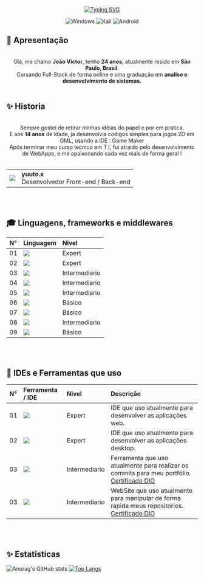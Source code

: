 <!---
CodedBytes/CodedBytes is a ✨ special ✨ repository because its `README.md` (this file) appears on your GitHub profile.
You can click the Preview link to take a look at your changes.
--->
<div align="center">
  <a href="https://git.io/typing-svg"><img src="https://readme-typing-svg.herokuapp.com?font=Fira+Code&weight=900&size=24&pause=1000&width=435&lines=Bem-Vindo(a)+ao+meu+GitHub+!" alt="Typing SVG" /></a>

  ![Windows](https://img.shields.io/badge/Windows-0078D6?style=for-the-badge&logo=windows&logoColor=white)
  ![Kali](https://img.shields.io/badge/Kali-268BEE?style=for-the-badge&logo=kalilinux&logoColor=white)
  ![Android](https://img.shields.io/badge/Android-3DDC84?style=for-the-badge&logo=android&logoColor=white)
</div>


## 👋 Apresentação 

<div align="center">
  <br>
  Olá, me chamo <b>João Victor</b>, tenho <b>24 anos</b>, atualmente resido em <b>São Paulo, Brasil</b>.<br>
  Cursando Full-Stack de forma online e uma graduação em <b>analise e desenvolvimento de sistemas.</b><br><br>

</div>

## ✨ Historia

<div align="center">
  <br>
  Sempre gostei de retirar minhas idéias do papel e por em pratica.<br>
  E aos <b>14 anos</b> de idade, ja desenvolvia codigos simples para jogos 2D em GML, usando a IDE : Game Maker<br>
  Após terminar meu curso tecnico em T.I, fui atraido pelo desenvolvimento de WebApps, e me apaixonando cada vez mais de forma geral !<br><br>

<table>
  <tr>
    <td>
      <img align="center" src="https://img.shields.io/badge/Discord-%235865F2.svg?style=for-the-badge&logo=discord&logoColor=white"/>
    </td>
    <td align="left">
      <span><b>yuuto.x</b></span>
      <br>
      <span>Desenvolvedor Front-end / Back-end</span>
    </td>
  </tr>
</table><br><br>
  
</div>

## 🎓 Linguagens, frameworks e middlewares

<table>
  <thead>
    <tr align="left">
      <th>N°</th>
      <th>Linguagem</th>
      <th>Nivel</th>
    </tr>
  </thead>
  <tbody>
    <tr>
      <td>01</td>
      <td><img src="https://img.shields.io/badge/html5-%23E34F26.svg?style=for-the-badge&logo=html5&logoColor=white" /></td>
      <td>Expert</td>
    </tr>
    <tr>
      <td>02</td>
      <td><img src="https://img.shields.io/badge/css3-%231572B6.svg?style=for-the-badge&logo=css3&logoColor=white" /></td>
      <td>Expert</td>
    </tr>
    <tr>
      <td>03</td>
      <td><img src="https://img.shields.io/badge/javascript-%23323330.svg?style=for-the-badge&logo=javascript&logoColor=%23F7DF1E" /></td>
      <td>Intermediario</td>
    </tr>
    <tr>
      <td>04</td>
      <td><img src="https://img.shields.io/badge/mysql-%2300f.svg?style=for-the-badge&logo=mysql&logoColor=white" /></td>
      <td>Intermediario</td>
    </tr>
    <tr>
      <td>05</td>
      <td><img src="https://img.shields.io/badge/c%23-%23239120.svg?style=for-the-badge&logo=c-sharp&logoColor=white" /></td>
      <td>Intermediario</td>
    </tr>
    <tr>
      <td>06</td>
      <td><img src="https://img.shields.io/badge/.NET-5C2D91?style=for-the-badge&logo=.net&logoColor=white" /></td>
      <td>Básico</td>
    </tr>
    <tr>
      <td>07</td>
      <td><img src="https://img.shields.io/badge/node.js-6DA55F?style=for-the-badge&logo=node.js&logoColor=white" /></td>
      <td>Básico</td>
    </tr>
    <tr>
      <td>08</td>
      <td><img src="https://img.shields.io/badge/php-%23777BB4.svg?style=for-the-badge&logo=php&logoColor=white" /></td>
      <td>Intermediario</td>
    </tr>
    <tr>
      <td>09</td>
      <td><img src="https://img.shields.io/badge/Microsoft%20SQL%20Server-CC2927?style=for-the-badge&logo=microsoft%20sql%20server&logoColor=white" /></td>
      <td>Básico</td>
    </tr>
  </tbody>
</table><br><br>


## 💎 IDEs e Ferramentas que uso
<table>
  <thead>
    <tr align="left">
      <th>N°</th>
      <th>Ferramenta / IDE</th>
      <th>Nivel</th>
      <th>Descrição</th>
    </tr>
  </thead>
  <tbody>
    <tr>
      <td>01</td>
      <td><img src="https://img.shields.io/badge/Visual%20Studio%20Code-0078d7.svg?style=for-the-badge&logo=visual-studio-code&logoColor=white" /></td>
      <td>Expert</td>
      <td>IDE que uso atualmente para desenvolver as aplicações web.</td>
    </tr>
    <tr>
      <td>02</td>
      <td><img src="https://img.shields.io/badge/Visual%20Studio-5C2D91.svg?style=for-the-badge&logo=visual-studio&logoColor=white" /></td>
      <td>Expert</td>
      <td>IDE que uso atualmente para desenvolver as aplicações desktop.</td>
    </tr>
    <tr>
      <td>03</td>
      <td><a href="https://git-scm.com/doc"><img src="https://img.shields.io/badge/Git-000?style=for-the-badge&logo=git&logoColor=E94D5F" /></a></td>
      <td>Intermediario</td>
      <td>Ferramenta que uso atualmente para realizar os commits para meu portfólio. <a href="https://www.dio.me/certificate/6DB16EC2">Certificado DIO</a></td>
    </tr>
    <tr>
      <td>03</td>
      <td><a href="https://docs.github.com/"><img src="https://img.shields.io/badge/GitHub-000?style=for-the-badge&logo=github&logoColor=30A3DC" /></a></td>
      <td>Intermediario</td>
      <td>WebSite que uso atualmente para manipular de forma rapida meus repositorios. <a href="https://www.dio.me/certificate/6DB16EC2">Certificado DIO</td>
    </tr>
  </tbody>
</table><br><br>

## ✨ Estatisticas

![Anurag's GitHub stats](https://github-readme-stats.vercel.app/api?username=CodedBytes&show_icons=true&theme=radical)
[![Top Langs](https://github-readme-stats.vercel.app/api/top-langs/?username=CodedBytes&layout=donut&bg_color=141321&text_color=51A2D1&title_color=B017B9)](https://github.com/anuraghazra/github-readme-stats)

##

